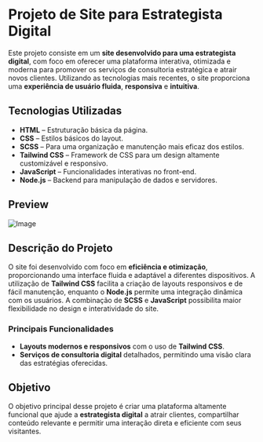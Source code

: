 # Projeto de Site para Estrategista Digital

Este projeto consiste em um **site desenvolvido para uma estrategista digital**, com foco em oferecer uma plataforma interativa, otimizada e moderna para promover os serviços de consultoria estratégica e atrair novos clientes. Utilizando as tecnologias mais recentes, o site proporciona uma **experiência de usuário fluida**, **responsiva** e **intuitiva**.

## Tecnologias Utilizadas

- **HTML** – Estruturação básica da página.
- **CSS** – Estilos básicos do layout.
- **SCSS** – Para uma organização e manutenção mais eficaz dos estilos.
- **Tailwind CSS** – Framework de CSS para um design altamente customizável e responsivo.
- **JavaScript** – Funcionalidades interativas no front-end.
- **Node.js** – Backend para manipulação de dados e servidores.
  
## Preview

![Image](https://github.com/user-attachments/assets/3051149e-1b41-4d8f-955b-a223a1701650)


## Descrição do Projeto

O site foi desenvolvido com foco em **eficiência e otimização**, proporcionando uma interface fluida e adaptável a diferentes dispositivos. A utilização de **Tailwind CSS** facilita a criação de layouts responsivos e de fácil manutenção, enquanto o **Node.js** permite uma integração dinâmica com os usuários. A combinação de **SCSS** e **JavaScript** possibilita maior flexibilidade no design e interatividade do site.

### Principais Funcionalidades

- **Layouts modernos e responsivos** com o uso de **Tailwind CSS**.
- **Serviços de consultoria digital** detalhados, permitindo uma visão clara das estratégias oferecidas.

## Objetivo

O objetivo principal desse projeto é criar uma plataforma altamente funcional que ajude a **estrategista digital** a atrair clientes, compartilhar conteúdo relevante e permitir uma interação direta e eficiente com seus visitantes.

